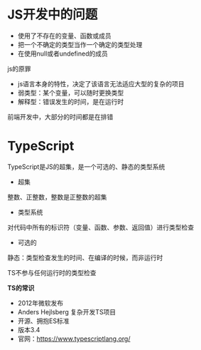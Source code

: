 # JS开发中的问题

- 使用了不存在的变量、函数或成员
- 把一个不确定的类型当作一个确定的类型处理
- 在使用null或者undefined的成员

js的原罪

- js语言本身的特性，决定了该语言无法适应大型的复杂的项目
- 弱类型：某个变量，可以随时更换类型
- 解释型：错误发生的时间，是在运行时

前端开发中，大部分的时间都是在排错

# TypeScript

TypeScript是JS的超集，是一个可选的、静态的类型系统

- 超集

整数、正整数，整数是正整数的超集

- 类型系统

对代码中所有的标识符（变量、函数、参数、返回值）进行类型检查

- 可选的
  
静态：类型检查发生的时间、在编译的时候，而非运行时

TS不参与任何运行时的类型检查

**TS的常识**

- 2012年微软发布 
- Anders Hejlsberg 复杂开发TS项目
- 开源、拥抱ES标准
- 版本3.4
- 官网：https://www.typescriptlang.org/

> 